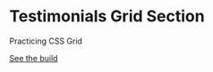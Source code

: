 # Testimonials Grid Section

Practicing CSS Grid

[See the build](https://cthulhuscode.github.io/testimonials-grid-section/)

